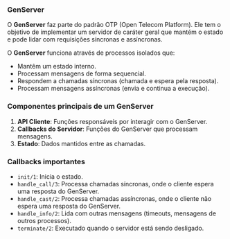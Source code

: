 ### GenServer

O **GenServer** faz parte do padrão OTP (Open Telecom Platform). Ele tem o objetivo de implementar um servidor de caráter geral que mantém o estado e pode lidar com requisições síncronas e assíncronas.

O **GenServer** funciona através de processos isolados que:

- Mantêm um estado interno.
- Processam mensagens de forma sequencial.
- Respondem a chamadas síncronas (chamada e espera pela resposta).
- Processam mensagens assíncronas (envia e continua a execução).

### Componentes principais de um GenServer

1. **API Cliente**: Funções responsáveis por interagir com o GenServer.
2. **Callbacks do Servidor**: Funções do GenServer que processam mensagens.
3. **Estado**: Dados mantidos entre as chamadas.

### Callbacks importantes

- `init/1`: Inicia o estado.
- `handle_call/3`: Processa chamadas síncronas, onde o cliente espera uma resposta do GenServer.
- `handle_cast/2`: Processa chamadas assíncronas, onde o cliente não espera uma resposta do GenServer.
- `handle_info/2`: Lida com outras mensagens (timeouts, mensagens de outros processos).
- `terminate/2`: Executado quando o servidor está sendo desligado.


